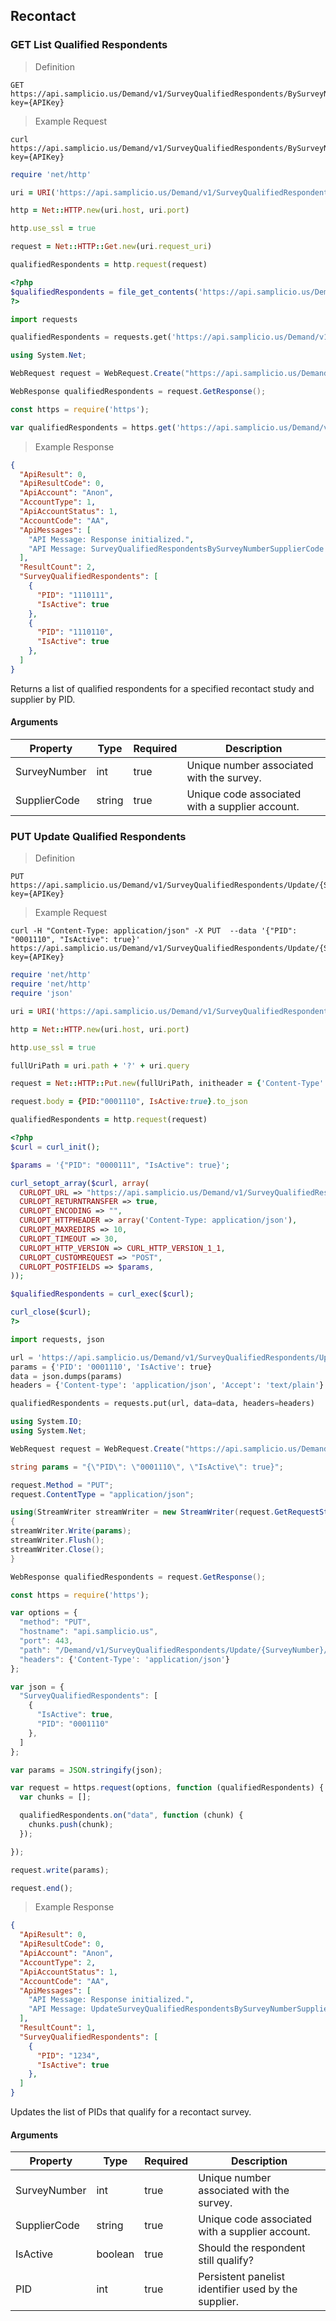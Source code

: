 ## Recontact

### GET List Qualified Respondents

> Definition

```plaintext
GET  https://api.samplicio.us/Demand/v1/SurveyQualifiedRespondents/BySurveyNumberSupplierCode/{SurveyNumber}/{SupplierCode}?key={APIKey}
```

> Example Request

```shell
curl https://api.samplicio.us/Demand/v1/SurveyQualifiedRespondents/BySurveyNumberSupplierCode/{SurveyNumber}/{SupplierCode}?key={APIKey}
```

```ruby
require 'net/http'

uri = URI('https://api.samplicio.us/Demand/v1/SurveyQualifiedRespondents/BySurveyNumberSupplierCode/{SurveyNumber}/{SupplierCode}?key={APIKey}')

http = Net::HTTP.new(uri.host, uri.port)

http.use_ssl = true

request = Net::HTTP::Get.new(uri.request_uri)

qualifiedRespondents = http.request(request)  
```

```php
<?php
$qualifiedRespondents = file_get_contents('https://api.samplicio.us/Demand/v1/SurveyQualifiedRespondents/BySurveyNumberSupplierCode/{SurveyNumber}/{SupplierCode}?key={APIKey}');
?>
```

```python
import requests

qualifiedRespondents = requests.get('https://api.samplicio.us/Demand/v1/SurveyQualifiedRespondents/BySurveyNumberSupplierCode/{SurveyNumber}/{SupplierCode}?key={APIKey}')
```

```csharp
using System.Net;

WebRequest request = WebRequest.Create("https://api.samplicio.us/Demand/v1/SurveyQualifiedRespondents/BySurveyNumberSupplierCode/{SurveyNumber}/{SupplierCode}?key={APIKey}");

WebResponse qualifiedRespondents = request.GetResponse();
```

```javascript
const https = require('https');

var qualifiedRespondents = https.get('https://api.samplicio.us/Demand/v1/SurveyQualifiedRespondents/BySurveyNumberSupplierCode/{SurveyNumber}/{SupplierCode}?key={APIKey}');
```

> Example Response

```json 
{
  "ApiResult": 0,
  "ApiResultCode": 0,
  "ApiAccount": "Anon",
  "AccountType": 1,
  "ApiAccountStatus": 1,
  "AccountCode": "AA",
  "ApiMessages": [
    "API Message: Response initialized.",
    "API Message: SurveyQualifiedRespondentsBySurveyNumberSupplierCode successful."
  ],
  "ResultCount": 2,
  "SurveyQualifiedRespondents": [
    {
      "PID": "1110111",
      "IsActive": true
    },
    {
      "PID": "1110110",
      "IsActive": true
    },
  ]
}
```

Returns a list of qualified respondents for a specified recontact study and supplier by PID.

#### Arguments

| Property                     | Type     | Required | Description                                                                                                                                  |
|------------------------------|----------|----------|----------------------------------------------------------------------------------------------------------------------------------------------|
| SurveyNumber                 | int      | true     | Unique number associated with the survey.                                                                                                    |
| SupplierCode                 | string   | true     | Unique code associated with a supplier account.                                                                                              |


### PUT Update Qualified Respondents

>Definition

```plaintext
PUT  https://api.samplicio.us/Demand/v1/SurveyQualifiedRespondents/Update/{SurveyNumber}/{SupplierCode}?key={APIKey}
```

>Example Request

```shell
curl -H "Content-Type: application/json" -X PUT  --data '{"PID": "0001110", "IsActive": true}' https://api.samplicio.us/Demand/v1/SurveyQualifiedRespondents/Update/{SurveyNumber}/{SupplierCode}?key={APIKey}
```

```ruby
require 'net/http'
require 'net/http'
require 'json'

uri = URI('https://api.samplicio.us/Demand/v1/SurveyQualifiedRespondents/Update/{SurveyNumber}/{SupplierCode}?key={APIKey}')

http = Net::HTTP.new(uri.host, uri.port)

http.use_ssl = true

fullUriPath = uri.path + '?' + uri.query

request = Net::HTTP::Put.new(fullUriPath, initheader = {'Content-Type' =>'application/json'})

request.body = {PID:"0001110", IsActive:true}.to_json

qualifiedRespondents = http.request(request)
```

```php
<?php
$curl = curl_init();

$params = '{"PID": "0000111", "IsActive": true}';

curl_setopt_array($curl, array(
  CURLOPT_URL => "https://api.samplicio.us/Demand/v1/SurveyQualifiedRespondents/Update/{SurveyNumber}/{SupplierCode}?key={APIKey}",
  CURLOPT_RETURNTRANSFER => true,
  CURLOPT_ENCODING => "",
  CURLOPT_HTTPHEADER => array('Content-Type: application/json'),
  CURLOPT_MAXREDIRS => 10,
  CURLOPT_TIMEOUT => 30,
  CURLOPT_HTTP_VERSION => CURL_HTTP_VERSION_1_1,
  CURLOPT_CUSTOMREQUEST => "POST",
  CURLOPT_POSTFIELDS => $params,
));

$qualifiedRespondents = curl_exec($curl);

curl_close($curl);
?>
```

```python
import requests, json

url = 'https://api.samplicio.us/Demand/v1/SurveyQualifiedRespondents/Update/{SurveyNumber}/{SupplierCode}?key={APIKey}'
params = {'PID': '0001110', 'IsActive': true}
data = json.dumps(params)
headers = {'Content-type': 'application/json', 'Accept': 'text/plain'}

qualifiedRespondents = requests.put(url, data=data, headers=headers)
```

```csharp
using System.IO;
using System.Net;

WebRequest request = WebRequest.Create("https://api.samplicio.us/Demand/v1/SurveyQualifiedRespondents/Update/{SurveyNumber}/{SupplierCode}?key={APIKey}");

string params = "{\"PID\": \"0001110\", \"IsActive\": true}";

request.Method = "PUT";
request.ContentType = "application/json";

using(StreamWriter streamWriter = new StreamWriter(request.GetRequestStream()))
{
streamWriter.Write(params);
streamWriter.Flush();
streamWriter.Close();
}

WebResponse qualifiedRespondents = request.GetResponse();
```

```javascript
const https = require('https');

var options = {
  "method": "PUT",
  "hostname": "api.samplicio.us",
  "port": 443,
  "path": "/Demand/v1/SurveyQualifiedRespondents/Update/{SurveyNumber}/{SupplierCode}?key={APIKey}",
  "headers": {'Content-Type': 'application/json'}
};

var json = {
  "SurveyQualifiedRespondents": [
    {
      "IsActive": true,
      "PID": "0001110"
    },
  ]
};

var params = JSON.stringify(json);

var request = https.request(options, function (qualifiedRespondents) {
  var chunks = [];

  qualifiedRespondents.on("data", function (chunk) {
    chunks.push(chunk);
  });

});

request.write(params);

request.end();
```

>Example Response

```json
{
  "ApiResult": 0,
  "ApiResultCode": 0,
  "ApiAccount": "Anon",
  "AccountType": 2,
  "ApiAccountStatus": 1,
  "AccountCode": "AA",
  "ApiMessages": [
    "API Message: Response initialized.",
    "API Message: UpdateSurveyQualifiedRespondentsBySurveyNumberSupplierCode successful."
  ],
  "ResultCount": 1,
  "SurveyQualifiedRespondents": [
    {
      "PID": "1234",
      "IsActive": true
    },
  ]
}
```

Updates the list of PIDs that qualify for a recontact survey. 

#### Arguments

| Property                     | Type     | Required | Description                                                                                                                                  |
|------------------------------|----------|----------|----------------------------------------------------------------------------------------------------------------------------------------------|
| SurveyNumber                 | int      | true     | Unique number associated with the survey.                                                                                                    |
| SupplierCode                 | string   | true     | Unique code associated with a supplier account.                                                                                              |
| IsActive                     | boolean  | true     | Should the respondent still qualify?                                                                                                         |
| PID                          | int      | true     | Persistent panelist identifier used by the supplier.                                                                                         |

